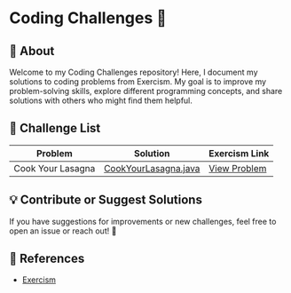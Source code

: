 # Coding Challenges 🚀
## 📌 About
Welcome to my Coding Challenges repository! Here, I document my solutions to coding problems from Exercism. My goal is to improve my problem-solving skills, explore different programming concepts, and share solutions with others who might find them helpful.
## 📝 Challenge List

| Problem | Solution | Exercism Link |
|---------|---------|--------------|
| Cook Your Lasagna | [CookYourLasagna.java](src/Exercism/CookYourLasagna.java) | [View Problem](https://exercism.org/tracks/java/exercises/lasagna) |

## 💡 Contribute or Suggest Solutions
If you have suggestions for improvements or new challenges, feel free to open an issue or reach out! 🚀

## 📖 References
- [Exercism](https://exercism.org)

